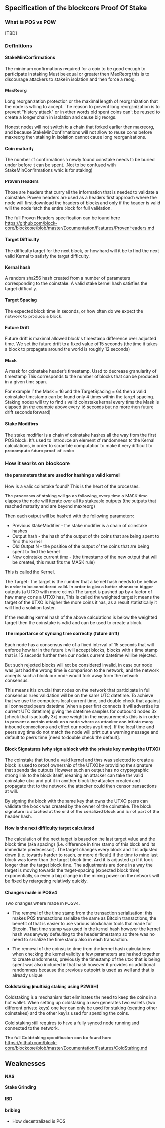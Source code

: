 ## Specification of the blockcore Proof Of Stake ##


### What is POS vs POW

[TBD]


### Definitions

#### StakeMinConfirmations

The minimum confirmations required for a coin to be good enough to participate in staking
Must be equal or greater then MaxReorg this is to discourage attackers to stake in isolation and then force a reorg.

#### MaxReorg

Long reorganization protection or the maximal length of reorganization that the node is willing to accept.
The reason to prevent long reorganization is to prevent "history attack" or in other words old spent coins can't be reused to create a longer chain in isolation and cause big reorgs.

Honest nodes will not switch to a chain that forked earlier then maxreorg, and because StakeMinConfirmations will not allow to reuse coins before maxreorg then staking in isolation cannot cause long reorganisations.

#### Coin maturity

The number of confirmations a newly found coinstake needs to be buried under before it can be spent.
(Not to be confused with StakeMinConfirmations whic is for staking)

#### Proven Headers
 
Those are headers that curry all the information that is needed to validate a coinstake.
Proven headers are used as a headers first approach where the node will first download the headers of blocks and only if the header is valid will the node fetch the entire block for full validation.

The full Proven Headers specification can be found here
https://github.com/block-core/blockcore/blob/master/Documentation/Features/ProvenHeaders.md

#### Target Difficulty

The difficulty target for the next block, or how hard will it be to find the next valid Kernal to satisfy the target difficulty.

#### Kernal hash

A random sha256 hash created from a number of parameters corresponding to the coinstake.
A valid stake kernel hash satisfies the target difficulty.

#### Target Spacing

The expected block time in seconds, or how often do we expect the network to produce a block.

#### Future Drift

Future drift is maximal allowed block's timestamp difference over adjusted time.
We set the future drift to a fixed value of 15 seconds (the time it takes a block to propagate around the world is roughly 12 seconds)

#### Mask

A mask for coinstake header's timestamp. Used to decrease granularity of timestamp
This corresponds to the number of blocks that can be produced in a given time span.

For example if the Mask = 16 and the TargetSpacing = 64 then a valid coinstake timestamp can be found only 4 times within the target spacing.
Staking nodes will try to find a valid coinstake kernal every time the Mask is elapsed (in the example above every 16 seconds but no more then future drift seconds forward)

#### Stake Modifiers

The stake modifier is a chain of coinstake hashes all the way from the first POS block.
It's used to introduce an element of randomness to the Kernal calculations, in order to scramble computation to make it very difficult to precompute future proof-of-stake

### How it works on blockcore

#### the parameters that are used for hashing a valid kernel

How is a valid coinstake found? This is the heart of the processes.

The processes of staking will go as following, every time a MASK time elapses the node will iterate over all its stakeable outputs (the outputs that reached maturity and are beyond maxreorg)

Then each output will be hashed with the following parameters:

- Previous StakeModifier - the stake modifier is a chain of coinstake hashes 
- Output hash - the hash of the output of the coins that are being spent to find the kernel 
- Old Output N - the position of the output of the coins that are being spent to find the kernel 
- New coinstake current time - (the timestamp of the new output that will be created, this must fits the MASK rule)

This is called the Kernel.

The Target:
The target is the number that a kernel hash needs to be bellow in order to be considered valid.
In order to give a better chance to bigger outputs (a UTXO with more coins) The target is pushed up by a factor of haw many coins a UTXO has,
This is called the weighted target it means the target of the UTXO is higher the more coins it has, as a result statistically it will find a solution faster.

If the resulting kernel hash of the above calculations is below the weighted target then the coinstake is valid and can be used to create a block.

#### The importance of syncing time correctly (future drift)

Each node has a consensus rule of a fixed interval of 15 seconds that will enforce how far in the future it will accept blocks,
blocks with a time stamp that is 15 seconds further then our nodes current datetime will be rejected.

But such rejected blocks will not be considered invalid, in case our node was just had the wrong time in comparison to the network, 
and the network accepts such a block our node would fork away form the network consensus.

This means it is crucial that nodes on the network that participate in full consensus rules validation will be on the same UTC datetime.
To achieve that we use the computers local current time, and double check that against all connected peers datetime 
(when a peer first connects it will advertise its current UTC datetime) giving the datetime samples for outbound nodes 3x [check that is actually 3x] more weight in the measurements 
(this is in order to prevent a certain attack on a node where an attacker can initiate many inbound connections and effect our nodes avg time).
If the local time and peers avg time do not match the node will print out a warning message and default to peers time [need to double check the default].


#### Block Signatures (why sign a block with the private key owning the UTXO)

The coinstake that found a valid kernel and thus was selected to create a block is used to proof ownership of the UTXO by providing the signature that spends the outputs
However such an output has no cryptographic strong link to the block itself, meaning an attacker can take the valid coinstake utxo and put it in another block the attacker created 
and propagate that to the network, the attacker could then censor transactions at will.

By signing the block with the same key that owns the UTXO peers can validate the block was created by the owner of the coinstake.
The block signature is attached at the end of the serialized block and is not part of the header hash.

#### How is the next difficulty target calculated 

The calculation of the next target is based on the last target value and the block time (aka spacing) (i.e. difference in time stamp of this block and its immediate predecessor). 
The target changes every block and it is adjusted down (i.e. towards harder to reach, or more difficult) if the time to mine last block was lower than the target block time.
And it is adjusted up if it took longer than the target block time. The adjustments are done in a way the target is moving towards the target-spacing (expected block time) exponentially, so even a big change in the mining power on the network will be fixed by retargeting relatively quickly.

#### Changes made in POSv4

Two changes where made in POSv4.

- The removal of the time stamp from the transaction serialization:
this makes POS transactions serialize the same as Bitcoin transactions, 
the benefit of that is easier to use various blockchain tools that made for Bitcoin.
That time stamp was used in the kernel hash however the kernel hash was anyway defaulting to the header timestamp 
so there was no need to serialize the time stamp also in each transaction.

- The removal of the coinstake time from the kernel hash calculations:
when checking the kernel validity a few parameters are hashed together to create randomness,
previously the timestamp of the utxo that is being spent was also included in that hash 
however it provides no additional randomness because the previous outpoint is used as well and that is already unique

#### Coldstaking (multisig staking using P2WSH) 

Coldstaking is a mechanism that eliminates the need to keep the coins in a hot wallet.
When setting up coldstaking a user generates two wallets (two different private keys) one key can only be used for staking (creating other coinstakes) and the other key is used for spending the coins. 

Cold staking still requires to have a fully synced node running and connected to the network.

The full Coldstaking specification can be found here
https://github.com/block-core/blockcore/blob/master/Documentation/Features/ColdStaking.md

## Weaknesses

#### NAS

#### Stake Grinding

#### IBD

#### bribing



- How decentralized is POS
